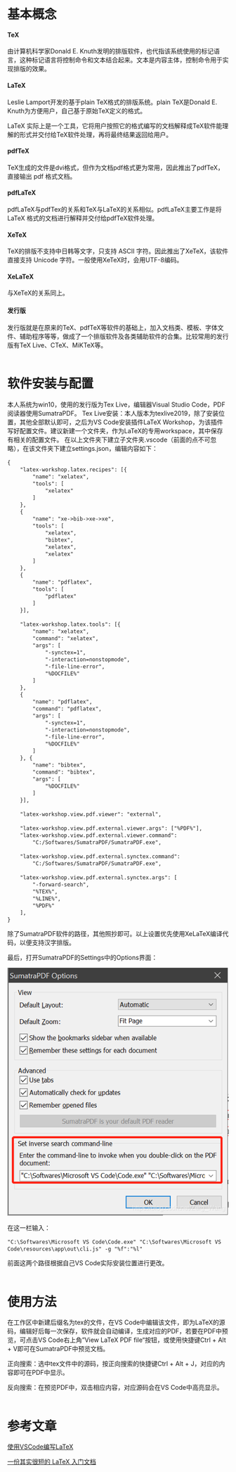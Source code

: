 # 基本概念
#### TeX
由计算机科学家Donald E. Knuth发明的排版软件，也代指该系统使用的标记语言，这种标记语言将控制命令和文本结合起来。文本是内容主体，控制命令用于实现排版的效果。

#### LaTeX
Leslie Lamport开发的基于plain TeX格式的排版系统。plain TeX是Donald E. Knuth为方便用户，自己基于原始TeX定义的格式。

LaTeX 实际上是一个工具，它将用户按照它的格式编写的文档解释成TeX软件能理解的形式并交付给TeX软件处理，再将最终结果返回给用户。

#### pdfTeX
TeX生成的文件是dvi格式，但作为文档pdf格式更为常用，因此推出了pdfTeX，直接输出 pdf 格式文档。

#### pdfLaTeX
pdfLaTeX与pdfTex的关系和TeX与LaTeX的关系相似。pdfLaTeX主要工作是将 LaTeX 格式的文档进行解释并交付给pdfTeX软件处理。

#### XeTeX
TeX的排版不支持中日韩等文字，只支持 ASCII 字符。因此推出了XeTeX，该软件直接支持 Unicode 字符。一般使用XeTeX时，会用UTF-8编码。

#### XeLaTeX
与XeTeX的关系同上。

#### 发行版
发行版就是在原来的TeX、pdfTeX等软件的基础上，加入文档类、模板、字体文件、辅助程序等等，做成了一个排版软件及各类辅助软件的合集。比较常用的发行版有TeX Live、CTeX、MiKTeX等。
<br/><br/>


# 软件安装与配置
本人系统为win10，使用的发行版为Tex Live，编辑器Visual Studio Code，PDF阅读器使用SumatraPDF。
Tex Live安装：本人版本为texlive2019，除了安装位置，其他全部默认即可，之后为VS Code安装插件LaTeX Workshop，为该插件写好配置文件。建议新建一个文件夹，作为LaTeX的专用workspace，其中保存有相关的配置文件。
在以上文件夹下建立子文件夹.vscode（前面的点不可忽略），在该文件夹下建立settings.json，编辑内容如下：
```
{
    "latex-workshop.latex.recipes": [{
        "name": "xelatex",
        "tools": [
            "xelatex"
        ]
    },
    {
        "name": "xe->bib->xe->xe",
        "tools": [
            "xelatex",
            "bibtex",
            "xelatex",
            "xelatex"
        ] 
    },  
    {
        "name": "pdflatex",
        "tools": [
            "pdflatex"
        ]
    }],
 
    "latex-workshop.latex.tools": [{
        "name": "xelatex",
        "command": "xelatex",
        "args": [
            "-synctex=1",
            "-interaction=nonstopmode",
            "-file-line-error",
            "%DOCFILE%"
        ]
    },
    {
        "name": "pdflatex",
        "command": "pdflatex",
        "args": [
            "-synctex=1",
            "-interaction=nonstopmode",
            "-file-line-error",
            "%DOCFILE%"
        ]
    }, {
        "name": "bibtex",
        "command": "bibtex",
        "args": [
            "%DOCFILE%"
        ]
    }],
 
    "latex-workshop.view.pdf.viewer": "external",
 
    "latex-workshop.view.pdf.external.viewer.args": ["%PDF%"],
    "latex-workshop.view.pdf.external.viewer.command":
        "C:/Softwares/SumatraPDF/SumatraPDF.exe",
 
    "latex-workshop.view.pdf.external.synctex.command":
        "C:/Softwares/SumatraPDF/SumatraPDF.exe",
 
    "latex-workshop.view.pdf.external.synctex.args": [
        "-forward-search",
        "%TEX%",
        "%LINE%",
        "%PDF%"
    ],
}
```
除了SumatraPDF软件的路径，其他照抄即可。以上设置优先使用XeLaTeX编译代码，以便支持汉字排版。

最后，打开SumatraPDF的Settings中的Options界面：

![](LaTeX简介及环境配置_1.png)

在这一栏输入：
```
"C:\Softwares\Microsoft VS Code\Code.exe" "C:\Softwares\Microsoft VS Code\resources\app\out\cli.js" -g "%f":"%l"
```
前面这两个路径根据自己VS Code实际安装位置进行更改。
<br/><br/>

# 使用方法
在工作区中新建后缀名为tex的文件，在VS Code中编辑该文件，即为LaTeX的源码，编辑好后每一次保存，软件就会自动编译，生成对应的PDF，若要在PDF中预览，可点击VS Code右上角”View LaTeX PDF file“按钮，或使用快捷键Ctrl + Alt + V即可在SumatraPDF中预览文档。

正向搜索：选中tex文件中的源码，按正向搜索的快捷键Ctrl + Alt + J，对应的内容即可在PDF中显示。

反向搜索：在预览PDF中，双击相应内容，对应源码会在VS Code中高亮显示。
<br/><br/>

# 参考文章
[使用VSCode编写LaTeX](https://zhuanlan.zhihu.com/p/38178015)

[一份其实很短的 LaTeX 入门文档](
https://liam.page/2014/09/08/latex-introduction/)
